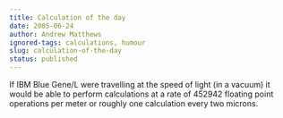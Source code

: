```yaml
---
title: Calculation of the day
date: 2005-06-24
author: Andrew Matthews
ignored-tags: calculations, humour
slug: calculation-of-the-day
status: published
---
```


If IBM Blue Gene/L were travelling at the speed of light (in a vacuum) it would be able to perform calculations at a rate of 452942 floating point operations per meter or roughly one calculation every two microns.

